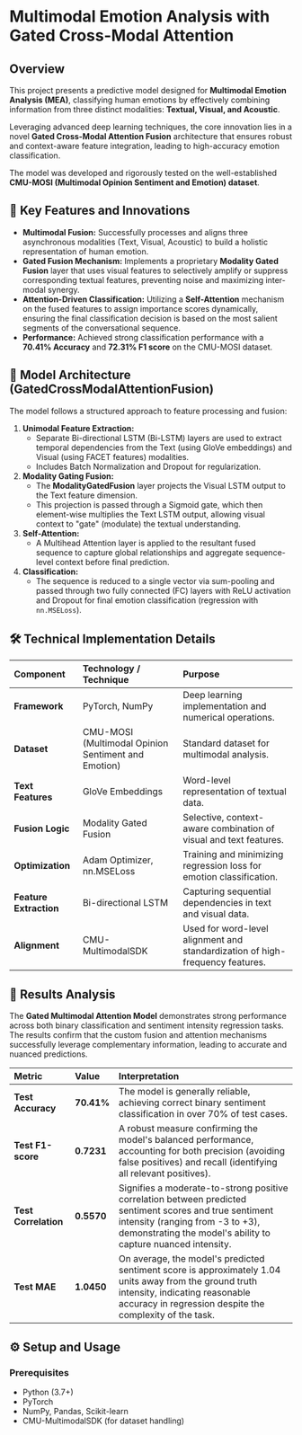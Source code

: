 # Multimodal Emotion Analysis with Gated Cross-Modal Attention

## Overview
This project presents a predictive model designed for **Multimodal Emotion Analysis (MEA)**, classifying human emotions by effectively combining information from three distinct modalities: **Textual, Visual, and Acoustic**.

Leveraging advanced deep learning techniques, the core innovation lies in a novel **Gated Cross-Modal Attention Fusion** architecture that ensures robust and context-aware feature integration, leading to high-accuracy emotion classification.

The model was developed and rigorously tested on the well-established **CMU-MOSI (Multimodal Opinion Sentiment and Emotion) dataset**.

## 🚀 Key Features and Innovations

* **Multimodal Fusion:** Successfully processes and aligns three asynchronous modalities (Text, Visual, Acoustic) to build a holistic representation of human emotion.
* **Gated Fusion Mechanism:** Implements a proprietary **Modality Gated Fusion** layer that uses visual features to selectively amplify or suppress corresponding textual features, preventing noise and maximizing inter-modal synergy.
* **Attention-Driven Classification:** Utilizing a **Self-Attention** mechanism on the fused features to assign importance scores dynamically, ensuring the final classification decision is based on the most salient segments of the conversational sequence.
* **Performance:** Achieved strong classification performance with a **70.41% Accuracy** and **72.31% F1 score** on the CMU-MOSI dataset.

## 🧠 Model Architecture (GatedCrossModalAttentionFusion)

The model follows a structured approach to feature processing and fusion:

1.  **Unimodal Feature Extraction:**
    * Separate Bi-directional LSTM (Bi-LSTM) layers are used to extract temporal dependencies from the Text (using GloVe embeddings) and Visual (using FACET features) modalities.
    * Includes Batch Normalization and Dropout for regularization.
2.  **Modality Gating Fusion:**
    * The **ModalityGatedFusion** layer projects the Visual LSTM output to the Text feature dimension.
    * This projection is passed through a Sigmoid gate, which then element-wise multiplies the Text LSTM output, allowing visual context to "gate" (modulate) the textual understanding.
3.  **Self-Attention:**
    * A Multihead Attention layer is applied to the resultant fused sequence to capture global relationships and aggregate sequence-level context before final prediction.
4.  **Classification:**
    * The sequence is reduced to a single vector via sum-pooling and passed through two fully connected (FC) layers with ReLU activation and Dropout for final emotion classification (regression with `nn.MSELoss`).

## 🛠️ Technical Implementation Details

| Component | Technology / Technique | Purpose |
| :--- | :--- | :--- |
| **Framework** | PyTorch, NumPy | Deep learning implementation and numerical operations. |
| **Dataset** | CMU-MOSI (Multimodal Opinion Sentiment and Emotion) | Standard dataset for multimodal analysis. |
| **Text Features** | GloVe Embeddings | Word-level representation of textual data. |
| **Fusion Logic** | Modality Gated Fusion | Selective, context-aware combination of visual and text features. |
| **Optimization** | Adam Optimizer, nn.MSELoss | Training and minimizing regression loss for emotion classification. |
| **Feature Extraction** | Bi-directional LSTM | Capturing sequential dependencies in text and visual data. |
| **Alignment** | CMU-MultimodalSDK | Used for word-level alignment and standardization of high-frequency features. |

## 🚀 Results Analysis

The **Gated Multimodal Attention Model** demonstrates strong performance across both binary classification and sentiment intensity regression tasks. The results confirm that the custom fusion and attention mechanisms successfully leverage complementary information, leading to accurate and nuanced predictions.

| Metric | Value | Interpretation |
| :--- | :--- | :--- |
| **Test Accuracy** | **70.41%** | The model is generally reliable, achieving correct binary sentiment classification in over 70% of test cases. |
| **Test F1-score** | **0.7231** | A robust measure confirming the model's balanced performance, accounting for both precision (avoiding false positives) and recall (identifying all relevant positives). |
| **Test Correlation** | **0.5570** | Signifies a moderate-to-strong positive correlation between predicted sentiment scores and true sentiment intensity (ranging from -3 to +3), demonstrating the model's ability to capture nuanced intensity. |
| **Test MAE** | **1.0450** | On average, the model's predicted sentiment score is approximately 1.04 units away from the ground truth intensity, indicating reasonable accuracy in regression despite the complexity of the task. |


## ⚙️ Setup and Usage

### Prerequisites

* Python (3.7+)
* PyTorch
* NumPy, Pandas, Scikit-learn
* CMU-MultimodalSDK (for dataset handling)

